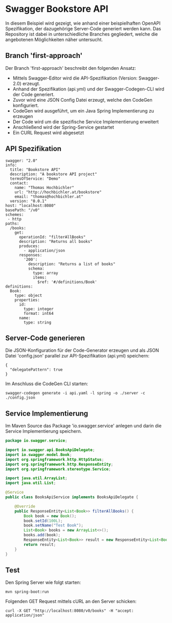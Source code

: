# Swagger Bookstore API
In diesem Beispiel wird gezeigt, wie anhand einer beispielhaften OpenAPI Spezifikation, der dazugehörige Server-Code generiert werden kann. Das Repository ist dabei in unterschiedliche Branches gegliedert, welche die angebotenen Möglichkeiten näher untersucht.

## Branch 'first-approach'
Der Branch 'first-approach' beschreibt den folgenden Ansatz:
- Mittels Swagger-Editor wird die API-Spezifikation (Version: Swagger-2.0) erzeugt.
- Anhand der Spezifikation (api.yml) und der Swagger-Codegen-CLI wird der Code generiert.
- Zuvor wird eine JSON Config Datei erzeugt, welche den CodeGen konfiguriert.
- CodeGen wird ausgeführt, um ein Java Spring Implementierung zu erzeugen
- Der Code wird um die spezifische Service Implementierung erweitert
- Anschließend wird der Spring-Service gestartet
- Ein CURL Request wird abgesetzt

## API Spezifikation
```
swagger: "2.0"
info:
  title: "Bookstore API"
  description: "A bookstore API project"
  termsOfService: "Demo"
  contact:
    name: "Thomas Hochbichler"
    url: "http://hochbichler.at/bookstore"
    email: "thomas@hochbichler.at"
  version: "0.0.1"
host: "localhost:8080"
basePath: "/v0"
schemes:
 - http
paths:
  /books:
    get:
      operationId: "filterAllBooks"
      description: "Returns all books"
      produces:
        - application/json
      responses:
        '200':
          description: "Returns a list of books"
          schema:
            type: array
            items:
              $ref: '#/definitions/Book'
definitions:
  Book:
    type: object
    properties:
      id:
        type: integer
        format: int64
      name:
        type: string
```

## Server-Code generieren
Die JSON-Konfiguration für der Code-Generator erzeugen und als JSON Datei 'config.json' parallel zur API-Spezifikation (api.yml) speichern:
```
{
  "delegatePattern": true
}
```
Im Anschluss die CodeGen CLI starten:
```
swagger-codegen generate -i api.yaml -l spring -o ./server -c ./config.json
```

## Service Implementierung
Im Maven Source das Package 'io.swagger.service' anlegen und darin die Service Implementierung speichern.
```java
package io.swagger.service;

import io.swagger.api.BooksApiDelegate;
import io.swagger.model.Book;
import org.springframework.http.HttpStatus;
import org.springframework.http.ResponseEntity;
import org.springframework.stereotype.Service;

import java.util.ArrayList;
import java.util.List;

@Service
public class BooksApiService implements BooksApiDelegate {

    @Override
    public ResponseEntity<List<Book>> filterAllBooks() {
        Book book = new Book();
        book.setId(100L);
        book.setName("Test Book");
        List<Book> books = new ArrayList<>();
        books.add(book);
        ResponseEntity<List<Book>> result = new ResponseEntity<List<Book>>(books, HttpStatus.OK);
        return result;
    }
}
```

## Test
Den Spring Server wie folgt starten:
```
mvn spring-boot:run
```

Folgenden GET Request mittels cURL an den Server schicken:
```
curl -X GET "http://localhost:8080/v0/books" -H "accept: application/json"
```
